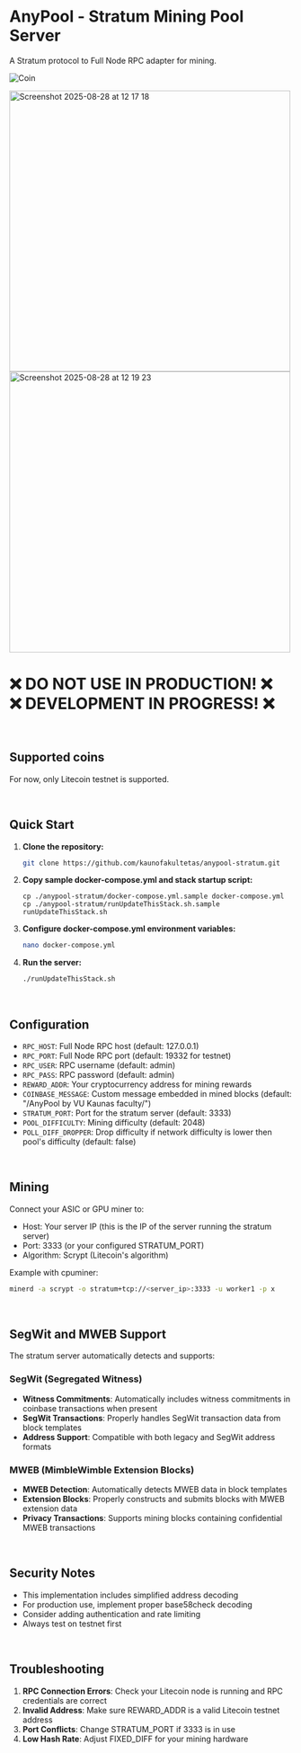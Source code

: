 # AnyPool - Stratum Mining Pool Server

A Stratum protocol to Full Node RPC adapter for mining.

![Coin](https://img.shields.io/badge/Coin-Litecoin_Testnet-green.svg)


<img height="500" alt="Screenshot 2025-08-28 at 12 17 18" src="https://github.com/user-attachments/assets/11074d46-6a85-4043-a016-092d1daac4be" /> <img height="500" alt="Screenshot 2025-08-28 at 12 19 23" src="https://github.com/user-attachments/assets/6ab2d8f1-f436-400d-a9e4-f6ead9e69dee" />
<br/>



# ❌ DO NOT USE IN PRODUCTION! ❌ <br/> ❌ DEVELOPMENT IN PROGRESS! ❌

<br/>

## Supported coins
For now, only Litecoin testnet is supported.

<br/>

## Quick Start

1. **Clone the repository:**
   ```bash
   git clone https://github.com/kaunofakultetas/anypool-stratum.git
   ```

2. **Copy sample docker-compose.yml and stack startup script:**
   ```
   cp ./anypool-stratum/docker-compose.yml.sample docker-compose.yml
   cp ./anypool-stratum/runUpdateThisStack.sh.sample runUpdateThisStack.sh
   ```

3. **Configure docker-compose.yml environment variables:**
   ```bash
   nano docker-compose.yml
   ```

4. **Run the server:**
   ```bash
   ./runUpdateThisStack.sh
   ```

<br/>

## Configuration

- `RPC_HOST`: Full Node RPC host (default: 127.0.0.1)
- `RPC_PORT`: Full Node RPC port (default: 19332 for testnet)
- `RPC_USER`: RPC username (default: admin)
- `RPC_PASS`: RPC password (default: admin)
- `REWARD_ADDR`: Your cryptocurrency address for mining rewards
- `COINBASE_MESSAGE`: Custom message embedded in mined blocks (default: "/AnyPool by VU Kaunas faculty/")
- `STRATUM_PORT`: Port for the stratum server (default: 3333)
- `POOL_DIFFICULTY`: Mining difficulty (default: 2048)
- `POLL_DIFF_DROPPER`: Drop difficulty if network difficulty is lower then pool's difficulty (default: false)

<br/>

## Mining

Connect your ASIC or GPU miner to:
- Host: Your server IP (this is the IP of the server running the stratum server)
- Port: 3333 (or your configured STRATUM_PORT)
- Algorithm: Scrypt (Litecoin's algorithm)

Example with cpuminer:
```bash
minerd -a scrypt -o stratum+tcp://<server_ip>:3333 -u worker1 -p x
```

<br/>

## SegWit and MWEB Support

The stratum server automatically detects and supports:


### SegWit (Segregated Witness)
- **Witness Commitments**: Automatically includes witness commitments in coinbase transactions when present
- **SegWit Transactions**: Properly handles SegWit transaction data from block templates
- **Address Support**: Compatible with both legacy and SegWit address formats

### MWEB (MimbleWimble Extension Blocks)
- **MWEB Detection**: Automatically detects MWEB data in block templates
- **Extension Blocks**: Properly constructs and submits blocks with MWEB extension data
- **Privacy Transactions**: Supports mining blocks containing confidential MWEB transactions

<br/>

## Security Notes

- This implementation includes simplified address decoding
- For production use, implement proper base58check decoding
- Consider adding authentication and rate limiting
- Always test on testnet first

<br/>

## Troubleshooting

1. **RPC Connection Errors**: Check your Litecoin node is running and RPC credentials are correct
2. **Invalid Address**: Make sure REWARD_ADDR is a valid Litecoin testnet address
3. **Port Conflicts**: Change STRATUM_PORT if 3333 is in use
4. **Low Hash Rate**: Adjust FIXED_DIFF for your mining hardware
